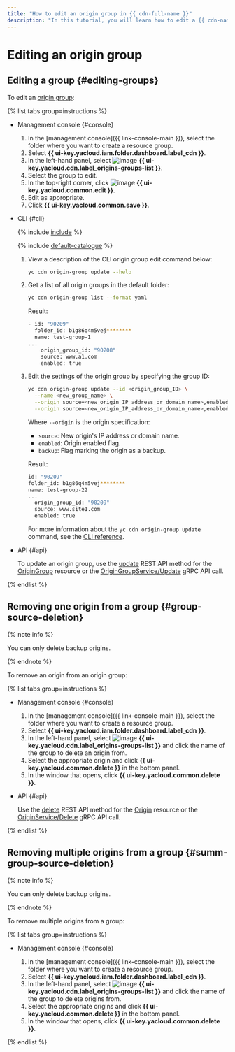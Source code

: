 ```yaml
---
title: "How to edit an origin group in {{ cdn-full-name }}"
description: "In this tutorial, you will learn how to edit a {{ cdn-name }} origin group."
---
```


# Editing an origin group

## Editing a group {#editing-groups}

To edit an [origin group](../../concepts/origins.md):

{% list tabs group=instructions %}

- Management console {#console}

   1. In the [management console]({{ link-console-main }}), select the folder where you want to create a resource group.
   1. Select **{{ ui-key.yacloud.iam.folder.dashboard.label_cdn }}**.
   1. In the left-hand panel, select ![image](../../../_assets/console-icons/folder-tree.svg) **{{ ui-key.yacloud.cdn.label_origins-groups-list }}**.
   1. Select the group to edit.
   1. In the top-right corner, click ![image](../../../_assets/console-icons/pencil.svg) **{{ ui-key.yacloud.common.edit }}**.
   1. Edit as appropriate.
   1. Click **{{ ui-key.yacloud.common.save }}**.

- CLI {#cli}

   {% include [include](../../../_includes/cli-install.md) %}

   {% include [default-catalogue](../../../_includes/default-catalogue.md) %}

   1. View a description of the CLI origin group edit command below:

      ```bash
      yc cdn origin-group update --help
      ```

   1. Get a list of all origin groups in the default folder:

      ```bash
      yc cdn origin-group list --format yaml
      ```

      Result:

      ```bash
      - id: "90209"
        folder_id: b1g86q4m5vej********
        name: test-group-1
      ...
          origin_group_id: "90208"
          source: www.a1.com
          enabled: true
      ```

   1. Edit the settings of the origin group by specifying the group ID:

      ```bash
      yc cdn origin-group update --id <origin_group_ID> \
        --name <new_group_name> \
        --origin source=<new_origin_IP_address_or_domain_name>,enabled=true \
        --origin source=<new_origin_IP_address_or_domain_name>,enabled=true,backup=true
      ```

      Where `--origin` is the origin specification:
      * `source`: New origin's IP address or domain name.
      * `enabled`: Origin enabled flag.
      * `backup`: Flag marking the origin as a backup.

      Result:

      ```bash
      id: "90209"
      folder_id: b1g86q4m5vej********
      name: test-group-22
      ...
        origin_group_id: "90209"
        source: www.site1.com
        enabled: true
      ```

      For more information about the `yc cdn origin-group update` command, see the [CLI reference](../../../cli/cli-ref/managed-services/cdn/origin-group/update.md).

- API {#api}

   To update an origin group, use the [update](../../api-ref/OriginGroup/update.md) REST API method for the [OriginGroup](../../api-ref/OriginGroup/index.md) resource or the [OriginGroupService/Update](../../api-ref/grpc/origin_group_service.md#Update) gRPC API call.

{% endlist %}

## Removing one origin from a group {#group-source-deletion}

{% note info %}

You can only delete backup origins.

{% endnote %}

To remove an origin from an origin group:

{% list tabs group=instructions %}

- Management console {#console}

   1. In the [management console]({{ link-console-main }}), select the folder where you want to create a resource group.
   1. Select **{{ ui-key.yacloud.iam.folder.dashboard.label_cdn }}**.
   1. In the left-hand panel, select ![image](../../../_assets/console-icons/folder-tree.svg) **{{ ui-key.yacloud.cdn.label_origins-groups-list }}** and click the name of the group to delete an origin from.
   1. Select the appropriate origin and click **{{ ui-key.yacloud.common.delete }}** in the bottom panel.
   1. In the window that opens, click **{{ ui-key.yacloud.common.delete }}**.

- API {#api}

   Use the [delete](../../api-ref/Origin/delete.md) REST API method for the [Origin](../../api-ref/Origin/index.md) resource or the [OriginService/Delete](../../api-ref/grpc/origin_service.md#Delete) gRPC API call.

{% endlist %}

## Removing multiple origins from a group {#summ-group-source-deletion}

{% note info %}

You can only delete backup origins.

{% endnote %}

To remove multiple origins from a group:

{% list tabs group=instructions %}

- Management console {#console}

   1. In the [management console]({{ link-console-main }}), select the folder where you want to create a resource group.
   1. Select **{{ ui-key.yacloud.iam.folder.dashboard.label_cdn }}**.
   1. In the left-hand panel, select ![image](../../../_assets/console-icons/folder-tree.svg) **{{ ui-key.yacloud.cdn.label_origins-groups-list }}** and click the name of the group to delete origins from.
   1. Select the appropriate origins and click **{{ ui-key.yacloud.common.delete }}** in the bottom panel.
   1. In the window that opens, click **{{ ui-key.yacloud.common.delete }}**.

{% endlist %}